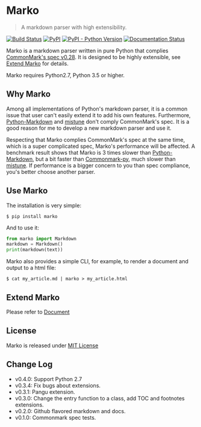 Marko
=====
> A markdown parser with high extensibility.

[![Build Status](https://travis-ci.org/frostming/marko.svg?branch=master)](https://travis-ci.org/frostming/marko)
[![PyPI](https://img.shields.io/pypi/v/marko.svg)](https://pypi.org/project/marko/)
[![PyPI - Python Version](https://img.shields.io/pypi/pyversions/marko.svg)](https://pypi.org/project/marko/)
[![Documentation Status](https://readthedocs.org/projects/marko-py/badge/?version=latest)](https://marko-py.readthedocs.io/en/latest/?badge=latest)

Marko is a markdown parser written in pure Python that complies [CommonMark's spec v0.28][spec].
It is designed to be highly extensible, see [Extend Marko](#extend-marko) for details.

Marko requires Python2.7, Python 3.5 or higher.

## Why Marko

Among all implementations of Python's markdown parser, it is a common issue that user can't easily extend it to add his own features. Furthermore, [Python-Markdown][pymd] and [mistune][mistune] don't comply CommonMark's spec. It is a good reason for me to develop a new markdown parser and use it.

Respecting that Marko complies CommonMark's spec at the same time, which is a super complicated spec, Marko's performance will be affected.
A benchmark result shows that Marko is 3 times slower than [Python-Markdown][pymd], but a bit faster than [Commonmark-py][cmpy], much slower than [mistune][mistune]. If performance is a bigger concern to you than spec compliance, you's better choose another parser.

[spec]: https://spec.commonmark.org/0.28/
[pymd]: https://github.com/waylan/Python-Markdown
[mistune]: https://github.com/lepture/mistune
[cmpy]: https://github.com/rtfd/CommonMark-py

## Use Marko

The installation is very simple:

    $ pip install marko

And to use it:
```python
from marko import Markdown
markdown = Markdown()
print(markdown(text))
```
Marko also provides a simple CLI, for example, to render a document and output to a html file:

    $ cat my_article.md | marko > my_article.html

## Extend Marko

Please refer to [Document](https://marko-py.readthedocs.io/en/latest/extend.html)

## License

Marko is released under [MIT License](LICENSE)


## Change Log

* v0.4.0: Support Python 2.7
* v0.3.4: Fix bugs about extensions.
* v0.3.1: Pangu extension.
* v0.3.0: Change the entry function to a class, add TOC and footnotes extensions.
* v0.2.0: Github flavored markdown and docs.
* v0.1.0: Commonmark spec tests.
